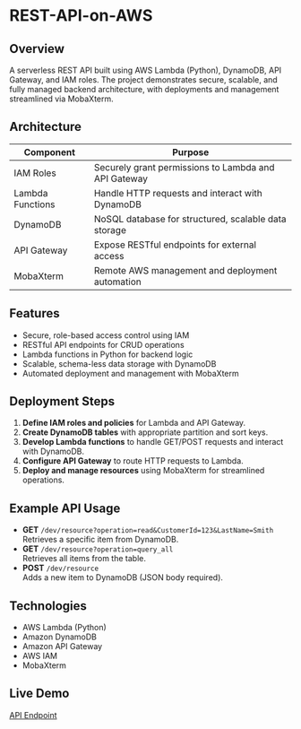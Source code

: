 # REST-API-on-AWS

## Overview
A serverless REST API built using AWS Lambda (Python), DynamoDB, API Gateway, and IAM roles. The project demonstrates secure, scalable, and fully managed backend architecture, with deployments and management streamlined via MobaXterm.

## Architecture

| Component        | Purpose                                                    |
|------------------|-----------------------------------------------------------|
| IAM Roles        | Securely grant permissions to Lambda and API Gateway       |
| Lambda Functions | Handle HTTP requests and interact with DynamoDB            |
| DynamoDB         | NoSQL database for structured, scalable data storage       |
| API Gateway      | Expose RESTful endpoints for external access               |
| MobaXterm        | Remote AWS management and deployment automation            |

## Features

- Secure, role-based access control using IAM
- RESTful API endpoints for CRUD operations
- Lambda functions in Python for backend logic
- Scalable, schema-less data storage with DynamoDB
- Automated deployment and management with MobaXterm

## Deployment Steps

1. **Define IAM roles and policies** for Lambda and API Gateway.
2. **Create DynamoDB tables** with appropriate partition and sort keys.
3. **Develop Lambda functions** to handle GET/POST requests and interact with DynamoDB.
4. **Configure API Gateway** to route HTTP requests to Lambda.
5. **Deploy and manage resources** using MobaXterm for streamlined operations.

## Example API Usage

- **GET** `/dev/resource?operation=read&CustomerId=123&LastName=Smith`  
  Retrieves a specific item from DynamoDB.
- **GET** `/dev/resource?operation=query_all`  
  Retrieves all items from the table.
- **POST** `/dev/resource`  
  Adds a new item to DynamoDB (JSON body required).

## Technologies

- AWS Lambda (Python)
- Amazon DynamoDB
- Amazon API Gateway
- AWS IAM
- MobaXterm

## Live Demo

[API Endpoint](https://bgfpwy9xyk.execute-api.ap-south-1.amazonaws.com/dev)
